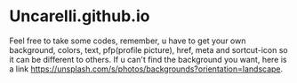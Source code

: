 # Uncarelli.github.io
Feel free to take some codes, remember, u have to get your own background, colors, text, pfp(profile picture), href, meta and sortcut-icon so it can be different to others.
If u can't find the background you want, here is a link https://unsplash.com/s/photos/backgrounds?orientation=landscape.
